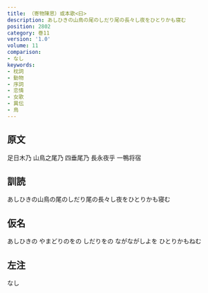 ```yaml
---
title: （寄物陳思）或本歌<曰>
description: あしひきの山鳥の尾のしだり尾の長々し夜をひとりかも寝む
position: 2802
category: 巻11
version: '1.0'
volume: 11
comparison:
- なし
keywords:
- 枕詞
- 動物
- 序詞
- 恋情
- 女歌
- 異伝
- 鳥
---
```


## 原文

足日木乃 山鳥之尾乃 四垂尾乃 長永夜乎 一鴨将宿

## 訓読

あしひきの山鳥の尾のしだり尾の長々し夜をひとりかも寝む

## 仮名

あしひきの やまどりのをの しだりをの ながながしよを ひとりかもねむ

## 左注

なし
